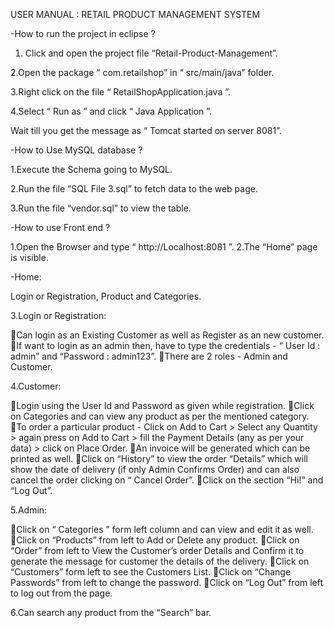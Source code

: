 USER MANUAL : RETAIL PRODUCT MANAGEMENT SYSTEM

-How to run the project in eclipse ? 

1. Click and open the project file “Retail-Product-Management”.

2.Open the package “ com.retailshop” in “ src/main/java” folder. 

3.Right click on the file “ RetailShopApplication.java ”. 

4.Select “ Run as ” and click “ Java Application ”. 

Wait till you get the message as “ Tomcat started on server 8081”. 



-How to Use MySQL database ? 

1.Execute the Schema going to MySQL. 

2.Run the file “SQL File 3.sql” to fetch data to the web page.

3.Run the file “vendor.sql” to view the table. 


-How to use Front end ? 

1.Open the Browser and type “ http://Localhost:8081 ”.
2.The “Home” page is visible. 



-Home: 

Login or Registration, Product and Categories. 


3.Login or Registration:

Can login as an Existing Customer as well as Register as an new customer.
If want to login as an admin then, have to type the credentials - “ User Id : admin” and “Password : admin123”. 
There are 2 roles - Admin and Customer. 


4.Customer:

Login using the User Id and Password as given while registration. 
Click on Categories and can view any product as per the mentioned category. 
To order a particular product -  Click on Add to Cart > Select any Quantity > again press on Add to Cart > fill the Payment Details (any as per your data) > click on Place Order.
An invoice will be generated which can be printed as well. 
Click on “History” to view the order “Details” which will show the date of delivery (if only Admin Confirms Order) and can also cancel the order clicking on “ Cancel Order”.
Click on the section “Hi!<name>” and “Log Out”.


5.Admin: 

Click on “ Categories ” form left column and can view and edit it as well.
Click on “Products” from left to Add or Delete any product. 
Click on “Order” from left to View the Customer’s order Details and Confirm it to generate the message for customer the details of the delivery.
Click on “Customers” form left to see the Customers List.
Click on “Change Passwords” from left to change the password. 
Click on “Log Out” from left to log out from the page.


6.Can search any product from the “Search” bar. 
